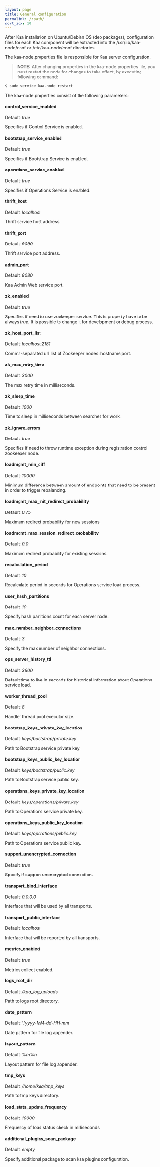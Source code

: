 ```yaml
---
layout: page
title: General configuration
permalink: /:path/
sort_idx: 10
---
```


After Kaa installation on Ubuntu/Debian OS (deb packages), configuration files for each Kaa component will be extracted into the
/usr/lib/kaa-node/conf or /etc/kaa-node/conf directories.

The kaa-node.properties file is responsible for Kaa server configuration.

>**NOTE:**
> After changing properties in the kaa-node.properties file, you must restart the node for changes to take effect, by executing following command:
>
```bash
$ sudo service kaa-node restart
```

The kaa-node.properties consist of the following parameters:

#### control_service_enabled
Default: _true_

Specifies if Control Service is enabled.

#### bootstrap_service_enabled
Default: _true_

Specifies if Bootstrap Service is enabled.

#### operations_service_enabled
Default: _true_

Specifies if Operations Service is enabled.

#### thrift_host
Default: _localhost_

Thrift service host address.

#### thrift_port
Default: _9090_

Thrift service port address.

#### admin_port
Default: _8080_

Kaa Admin Web service port.

#### zk_enabled
Default: _true_

Specifies if need to use zookeeper service. This is property have to be always _true_. It is possible to change it for development or debug process.

#### zk_host_port_list
Default: _localhost:2181_

Comma-separated url list of Zookeeper nodes: hostname:port.

#### zk_max_retry_time
Default: _3000_

The max retry time in milliseconds.

#### zk_sleep_time
Default: _1000_

Time to sleep in milliseconds between searches for work.

#### zk_ignore_errors
Default: _true_

Specifies if need to throw runtime exception during registration control zookeeper node.

#### loadmgmt_min_diff
Default: _10000_

Minimum difference between amount of endpoints that need to be present in order to trigger rebalancing.

#### loadmgmt_max_init_redirect_probability
Default: _0.75_

Maximum redirect probability for new sessions.

#### loadmgmt_max_session_redirect_probability
Default: _0.0_

Maximum redirect probability for existing sessions.


#### recalculation_period
Default: _10_

Recalculate period in seconds for Operations service load process.

#### user_hash_partitions
Default: _10_

Specify hash partitions count for each server node.

#### max_number_neighbor_connections
Default: _3_

Specify the max number of neighbor connections.

#### ops_server_history_ttl
Default: _3600_

Default time to live in seconds for historical information about Operations service load.

#### worker_thread_pool
Default: _8_

Handler thread pool executor size.

#### bootstrap_keys_private_key_location
Default: _keys/bootstrap/private.key_

Path to Bootstrap service private key.

#### bootstrap_keys_public_key_location
Default: _keys/bootstrap/public.key_

Path to Bootstrap service public key.

#### operations_keys_private_key_location
Default: _keys/operations/private.key_

Path to Operations service private key.

#### operations_keys_public_key_location
Default: _keys/operations/public.key_

Path to Operations service public key.

#### support_unencrypted_connection
Default: _true_

Specify if support unencrypted connection.

#### transport_bind_interface
Default: _0.0.0.0_

Interface that will be used by all transports.

#### transport_public_interface
Default: _localhost_

Interface that will be reported by all transports.

#### metrics_enabled
Default: _true_

Metrics collect enabled.

#### logs_root_dir
Default: _/kaa_log_uploads_

Path to logs root directory.

#### date_pattern
Default: _'.'yyyy-MM-dd-HH-mm_

Date pattern for file log appender.

#### layout_pattern
Default: _%m%n_

Layout pattern for file log appender.

#### tmp_keys
Default: _/home/kaa/tmp_keys_

Path to tmp keys directory.

#### load_stats_update_frequency
Default: _10000_

Frequency of load status check in milliseconds.

#### additional_plugins_scan_package
Default: _empty_

Specify additional package to scan kaa plugins configuration.

